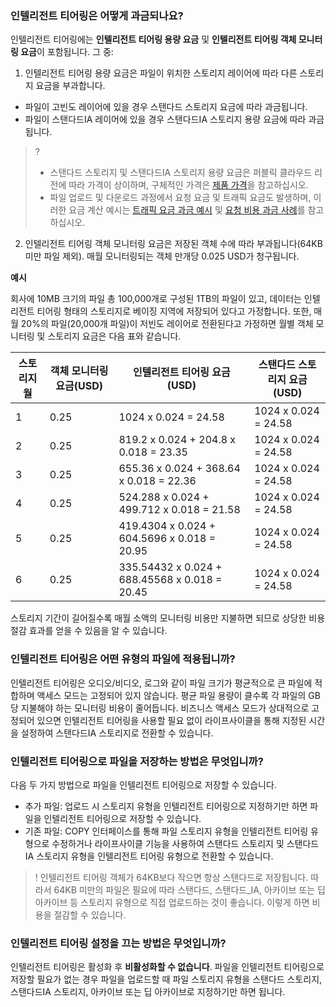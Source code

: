 ### 인텔리전트 티어링은 어떻게 과금되나요?

인텔리전트 티어링에는 **인텔리전트 티어링 용량 요금** 및 **인텔리전트 티어링 객체 모니터링 요금**이 포함됩니다. 그 중:
1. 인텔리전트 티어링 용량 요금은 파일이 위치한 스토리지 레이어에 따라 다른 스토리지 요금을 부과합니다.
 - 파일이 고빈도 레이어에 있을 경우 스탠다드 스토리지 요금에 따라 과금됩니다.
 - 파일이 스탠다드IA 레이어에 있을 경우 스탠다드IA 스토리지 용량 요금에 따라 과금됩니다.
 >?
 > - 스탠다드 스토리지 및 스탠다드IA 스토리지 용량 요금은 퍼블릭 클라우드 리전에 따라 가격이 상이하며, 구체적인 가격은 [제품 가격](https://buy.cloud.tencent.com/price/cos)을 참고하십시오.
 > - 파일 업로드 및 다운로드 과정에서 요청 요금 및 트래픽 요금도 발생하며, 이러한 요금 계산 예시는 [트래픽 요금 과금 예시](https://intl.cloud.tencent.com/document/product/436/33776) 및 [요청 비용 과금 사례](https://intl.cloud.tencent.com/document/product/436/40100)를 참고하십시오.
 > 
2. 인텔리전트 티어링 객체 모니터링 요금은 저장된 객체 수에 따라 부과됩니다(64KB 미만 파일 제외). 매월 모니터링되는 객체 만개당 0.025 USD가 청구됩니다.

**예시**

회사에 10MB 크기의 파일 총 100,000개로 구성된 1TB의 파일이 있고, 데이터는 인텔리전트 티어링 형태의 스토리지로 베이징 지역에 저장되어 있다고 가정합니다. 또한, 매월 20%의 파일(20,000개 파일)이 저빈도 레이어로 전환된다고 가정하면 월별 객체 모니터링 및 스토리지 요금은 다음 표와 같습니다.

|스토리지 월|객체 모니터링 요금(USD)|인텔리전트 티어링 요금(USD)|스탠다드 스토리지 요금(USD)|
|----|----|----|----|
|1| 0.25|1024 x 0.024 = 24.58  |   1024 x 0.024 = 24.58  |
|2|0.25|819.2 x 0.024 + 204.8 x 0.018 = 23.35| 1024 x 0.024 = 24.58  |
|3|0.25|655.36 x 0.024 + 368.64 x 0.018 = 22.36 |  1024 x 0.024 = 24.58  |
|4|0.25|524.288 x 0.024 + 499.712 x 0.018 = 21.58 |  1024 x 0.024 = 24.58 |
|5|0.25|419.4304 x 0.024 + 604.5696 x 0.018 = 20.95  |  1024 x 0.024 = 24.58  |
|6|0.25|335.54432 x 0.024 + 688.45568 x 0.018 = 20.45  | 1024 x 0.024 = 24.58 |

스토리지 기간이 길어질수록 매월 소액의 모니터링 비용만 지불하면 되므로 상당한 비용 절감 효과를 얻을 수 있음을 알 수 있습니다.

### 인텔리전트 티어링은 어떤 유형의 파일에 적용됩니까?

인텔리전트 티어링은 오디오/비디오, 로그와 같이 파일 크기가 평균적으로 큰 파일에 적합하며 액세스 모드는 고정되어 있지 않습니다. 평균 파일 용량이 클수록 각 파일의 GB당 지불해야 하는 모니터링 비용이 줄어듭니다. 비즈니스 액세스 모드가 상대적으로 고정되어 있으면 인텔리전트 티어링을 사용할 필요 없이 라이프사이클을 통해 지정된 시간을 설정하여 스탠다드IA 스토리지로 전환할 수 있습니다.

### 인텔리전트 티어링으로 파일을 저장하는 방법은 무엇입니까?
다음 두 가지 방법으로 파일을 인텔리전트 티어링으로 저장할 수 있습니다.
- 추가 파일: 업로드 시 스토리지 유형을 인텔리전트 티어링으로 지정하기만 하면 파일을 인텔리전트 티어링으로 저장할 수 있습니다.
- 기존 파일: COPY 인터페이스를 통해 파일 스토리지 유형을 인텔리전트 티어링 유형으로 수정하거나 라이프사이클 기능을 사용하여 스탠다드 스토리지 및 스탠다드IA 스토리지 유형을 인텔리전트 티어링 유형으로 전환할 수 있습니다.

>! 인텔리전트 티어링 객체가 64KB보다 작으면 항상 스탠다드로 저장됩니다. 따라서 64KB 미만의 파일은 필요에 따라 스탠다드, 스탠다드_IA, 아카이브 또는 딥 아카이브 등 스토리지 유형으로 직접 업로드하는 것이 좋습니다. 이렇게 하면 비용을 절감할 수 있습니다.
>

### 인텔리전트 티어링 설정을 끄는 방법은 무엇입니까?

인텔리전트 티어링은 활성화 후 **비활성화할 수 없습니다**. 파일을 인텔리전트 티어링으로 저장할 필요가 없는 경우 파일을 업로드할 때 파일 스토리지 유형을 스탠다드 스토리지, 스탠다드IA 스토리지, 아카이브 또는 딥 아카이브로 지정하기만 하면 됩니다.

